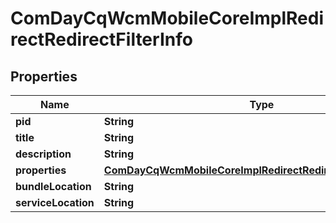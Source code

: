 

# ComDayCqWcmMobileCoreImplRedirectRedirectFilterInfo

## Properties

Name | Type | Description | Notes
------------ | ------------- | ------------- | -------------
**pid** | **String** |  |  [optional]
**title** | **String** |  |  [optional]
**description** | **String** |  |  [optional]
**properties** | [**ComDayCqWcmMobileCoreImplRedirectRedirectFilterProperties**](ComDayCqWcmMobileCoreImplRedirectRedirectFilterProperties.md) |  |  [optional]
**bundleLocation** | **String** |  |  [optional]
**serviceLocation** | **String** |  |  [optional]



